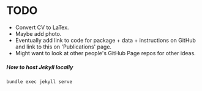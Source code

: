 # TODO
* Convert CV to LaTex.
* Maybe add photo.
* Eventually add link to code for package + data + instructions on GitHub and link to this on 'Publications' page.
* Might want to look at other people's GitHub Page repos for other ideas.

##### How to host Jekyll locally
`bundle exec jekyll serve`
